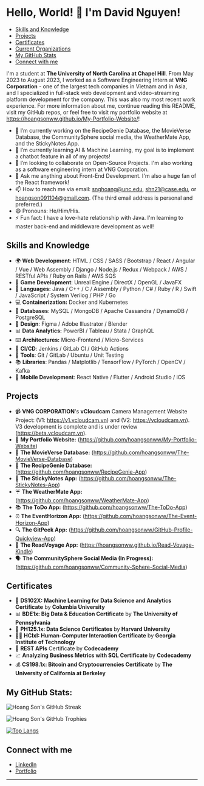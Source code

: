 # Hello, World! 👋 I'm David Nguyen!

- [Skills and Knowledge](#skills-and-knowledge)
- [Projects](#projects)
- [Certificates](#certificates)
- [Current Organizations](#current-organizations)
- [My GitHub Stats](#my-github-stats)
- [Connect with me](#connect-with-me)

I'm a student at **The University of North Carolina at Chapel Hill**. From May 2023 to August 2023, I worked as a Software Engineering Intern at **VNG Corporation** - one of the largest tech companies in Vietnam and in Asia, and I specialized in full-stack web development and video-streaming platform development for the company. This was also my most recent work experience. For more information about me, continue reading this README, visit my GitHub repos, or feel free to visit my portfolio website at https://hoangsonww.github.io/My-Portfolio-Website/!

- 🔭 I’m currently working on the RecipeGenie Database, the MovieVerse Database, the CommunitySphere social media, the WeatherMate App, and the StickyNotes App.
- 🌱 I’m currently learning AI & Machine Learning, my goal is to implement a chatbot feature in all of my projects!
- 👯 I’m looking to collaborate on Open-Source Projects. I'm also working as a software engineering intern at VNG Corporation.
- 💬 Ask me anything about Front-End Development. I'm also a huge fan of the React framework!
- 📫 How to reach me via email: snghoang@unc.edu, shn21@case.edu, or hoangson091104@gmail.com. (The third email address is personal and preferred.)
- 😄 Pronouns: He/Him/His.
- ⚡ Fun fact: I have a love-hate relationship with Java. I'm learning to master back-end and middleware development as well!

## Skills and Knowledge
* 🌍 **Web Development**: HTML / CSS / SASS / Bootstrap / React / Angular / Vue / Web Assembly / Django / Node.js / Redux / Webpack / AWS / RESTful APIs / Ruby on Rails / AWS SQS
* 🎲 **Game Development**: Unreal Engine / DirectX / OpenGL / JavaFX
* 🐍 **Languages:** Java / C++ / C / Assembly / Python / C# / Ruby / R / Swift / JavaScript / System Verilog / PHP / Go
* 💻 **Containerization:** Docker and Kubernetes
* 🚀 **Databases**: MySQL / MongoDB / Apache Cassandra / DynamoDB / PostgreSQL
* 🎨 **Design**: Figma / Adobe Illustrator / Blender
* 📊 **Data Analytics:** PowerBI / Tableau / Stata / GraphQL
* ⌨️ **Architectures:** Micro-Frontend / Micro-Services
* 🔧 **CI/CD**: Jenkins / GitLab CI / GitHub Actions
* 🔧 **Tools**: Git / GitLab / Ubuntu / Unit Testing
* 📚 **Libraries**: Pandas / Matplotlib / TensorFlow / PyTorch / OpenCV / Kafka
* 📱 **Mobile Development**: React Native / Flutter / Android Studio / iOS

## Projects
* 📹 **VNG CORPORATION**'s **vCloudcam** Camera Management Website Project: (V1: https://v1.vcloudcam.vn) and (V2: https://vcloudcam.vn). V3 development is complete and is under review (https://beta.vcloudcam.vn).
* 🌟 **My Portfolio Website:**     (https://github.com/hoangsonww/My-Portfolio-Website)
* 🎥 **The MovieVerse Database:**  (https://github.com/hoangsonww/The-MovieVerse-Database)
* 🍲 **The RecipeGenie Database:** (https://github.com/hoangsonww/RecipeGenie-App)
* 📝 **The StickyNotes App:**      (https://github.com/hoangsonww/The-StickyNotes-App)
* ☔ **The WeatherMate App:**      (https://github.com/hoangsonww/WeatherMate-App)
* 📚 **The ToDo App:**             (https://github.com/hoangsonww/The-ToDo-App)
* ⏰ **The EventHorizon App:**     (https://github.com/hoangsonww/The-Event-Horizon-App)
* 🔍 **The GitPeek App:**          (https://github.com/hoangsonww/GitHub-Profile-Quickview-App)
* 📖 **The ReadVoyage App:**       (https://hoangsonww.github.io/Read-Voyage-Kindle)
* 🗣️ **The CommunitySphere Social Media (In Progress):**      (https://github.com/hoangsonww/Community-Sphere-Social-Media)

## Certificates
* 🤖 **DS102X: Machine Learning for Data Science and Analytics Certificate** by **Columbia University**
* 📊 **BDE1x: Big Data & Education Certificate** by **The University of Pennsylvania**
* 💾 **PH125.1x: Data Science Certificates** by **Harvard University**
* 👨‍💻 **HCIxI: Human-Computer Interaction Certificate** by **Georgia Institute of Technology**
* 🔗 **REST APIs** Certificate by **Codecademy**
* 📈 **Analyzing Business Metrics with SQL Certificate** by **Codecademy**
* 💰 **CS198.1x: Bitcoin and Cryptocurrencies Certificate** by **The University of California at Berkeley**

## My GitHub Stats:

![Hoang Son's GitHub Streak](https://github-readme-streak-stats.herokuapp.com/?user=hoangsonww&theme=radical)

![Hoang Son's GitHub Trophies](https://github-profile-trophy.vercel.app/?username=hoangsonww&theme=radical&column=3&row=1&margin-w=15&margin-h=15)

[![Top Langs](https://github-readme-stats.vercel.app/api/top-langs/?username=hoangsonww&layout=compact&theme=radical)](https://github.com/hoangsonww/github-readme-stats)


## Connect with me
* [LinkedIn](https://www.linkedin.com/in/hoangsonw/)
* [Portfolio](https://hoangsonww.github.io/My-Portfolio-Website)

---
